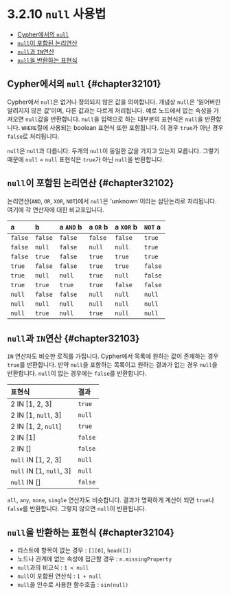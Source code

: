# 3.2.10 `null` 사용법

* [Cypher에서의 `null`](#chapter32101)
* [`null`이 포함된 논리연산](#chapter32102)
* [`null`과 `IN`연산](#chapter32103)
* [`null`을 반환하는 표현식](#chapter32104)

## Cypher에서의 `null` {#chapter32101}

Cypher에서 `null`은 없거나 정의되지 않은 값을 의미합니다. 개념상 `null`은 '잃어버린 알려지지 않은 값'이며, 다른 값과는 다르게 처리됩니다. 예로 노드에서 없는 속성을 가져오면 `null`값을 반환합니다. `null`을 입력으로 하는 대부분의 표현식은 `null`을 반환합니다. `WHERE`절에 사용되는 boolean 표현식 또한 포함됩니다. 이 경우 `true`가 아닌 경우 `false`로 처리됩니다.

`null`은 `null`과 다릅니다. 두개의 `null`이 동일한 값을 가지고 있는지 모릅니다. 그렇기 때문에 `null` = `null` 표현식은 `true`가 아닌 `null`을 반환합니다.

## `null`이 포함된 논리연산 {#chapter32102}

논리연산(`AND`, `OR`, `XOR`, `NOT`)에서 `null`은 'unknown`이라는 삼단논리로 처리됩니다. 여기에 각 연산자에 대한 비교표입니다.

| a | b | a `AND` b | a `OR` b | a `XOR` b | `NOT` a |
| :--- | :--- | :--- | :--- | :--- | :--- |
| `false` | `false` | `false` | `false` | `false` | `true` |
| `false` | `null` | `false` | `null` | `null` | `true` |
| `false` | `true` | `false` | `true` | `true` | `true` |
| `true` | `false` | `false` | `true` | `true` | `false` |
| `true` | `null` | `null` | `true` | `null` | `false` |
| `true` | `true` | `true` | `true` | `false` | `false` |
| `null` | `false` | `false` | `null` | `null` | `null` |
| `null` | `null` | `null` | `null` | `null` | `null` |
| `null` | `true` | `null` | `true` | `null` | `null` |

## `null`과 `IN`연산 {#chapter32103}

`IN` 연산자도 비슷한 로직를 가집니다. Cypher에서 목록에 원하는 값이 존재하는 경우 `true`를 반환합니다. 만약 `null`을 포함하는 목록이고 원하는 결과가 없는 경우 `null`을 반환합니다. `null`이 없는 경우에는 `false`를 반환합니다.

| 표현식 | 결과 |
| :--- | :--- |
| 2 IN [1, 2, 3] | `true` |
| 2 IN [1, `null`, 3] | `null` |
| 2 IN [1, 2, `null`] | `true` |
| 2 IN [1] | `false` |
| 2 IN [] | `false` |
| `null` IN [1, 2, 3] | `null` |
| `null` IN [1, `null`, 3] | `null` |
| `null` IN [] | `false` |

`all`, `any`, `none`, `single` 연산자도 비슷합니다. 결과가 명확하게 계산이 되면 `true`나 `false`를 반환합니다. 그렇지 않으면 `null`이 반환됩니다.

## `null`을 반환하는 표현식 {#chapter32104}

* 리스트에 항목이 없는 경우 : `[][0]`, `head([])`
* 노드나 관계에 없는 속성에 접근할 경우 : `n.missingProperty`
* `null`과의 비교식 : `1 < null`
* `null`이 포함된 연산식 : `1 + null`
* `null`을 인수로 사용한 함수호출 : `sin(null)`